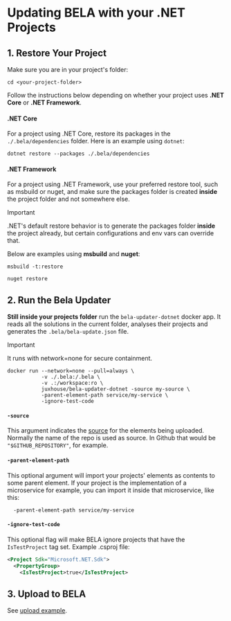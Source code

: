 # Updating BELA with your .NET Projects

## 1. Restore Your Project

Make sure you are in your project's folder:
```
cd <your-project-folder>
```
Follow the instructions below depending on whether your project uses **.NET Core** or **.NET Framework**. 

#### .NET Core
For a project using .NET Core, restore its packages in the `./.bela/dependencies` folder. Here is an example using `dotnet`:
```
dotnet restore --packages ./.bela/dependencies
```

#### .NET Framework
For a project using .NET Framework, use your preferred restore tool, such as msbuild or nuget, and make sure the packages folder is created **inside** the project folder and not somewhere else.
> [!IMPORTANT]
> .NET's default restore behavior is to generate the packages folder **inside** the project already, but certain configurations and env vars can override that.

Below are examples using **msbuild** and **nuget**:
```
msbuild -t:restore
```
```
nuget restore
```

## 2. Run the Bela Updater
**Still inside your projects folder** run the `bela-updater-dotnet` docker app. It reads all the solutions in the current folder, analyses their projects and generates the `.bela/bela-update.json` file.

> [!IMPORTANT]
> It runs with network=none for secure containment.

```
docker run --network=none --pull=always \
           -v ./.bela:/.bela \
           -v .:/workspace:ro \
           juxhouse/bela-updater-dotnet -source my-source \
           -parent-element-path service/my-service \
           -ignore-test-code
```

#### `-source`

This argument indicates the [source](/Concepts.md#sources) for the elements being uploaded. Normally the name of the repo is used as source. In Github that would be `"$GITHUB_REPOSITORY"`, for example.

#### `-parent-element-path`  

This optional argument will import your projects' elements as contents to some parent element. If your project is the implementation of a microservice for example, you can import it inside that microservice, like this:
```
  -parent-element-path service/my-service
``` 

#### `-ignore-test-code`

This optional flag will make BELA ignore projects that have the `IsTestProject` tag set. Example .csproj file:
```xml
<Project Sdk="Microsoft.NET.Sdk">
  <PropertyGroup>
    <IsTestProject>true</IsTestProject>
```


## 3. Upload to BELA

See [upload example](/updaters/reference/upload-example.md).
